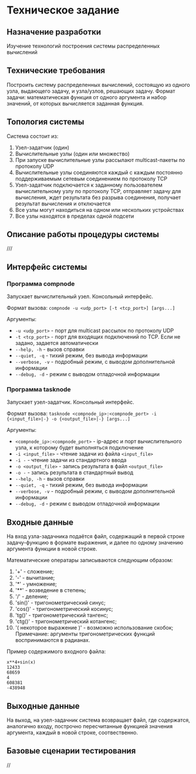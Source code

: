 # Техническое задание

## Назначение разработки
Изучение технологий построения системы распределенных вычислений

## Технические требования
Построить систему распределенных вычислений, состоящую из одного узла, выдающего задачу, и узла/узлов, решающих задачу. Формат задачи: математическая функция от одного аргумента и набор значений, от которых вычисляется заданная функция.

## Топология системы

Система состоит из:

1. Узел-задатчик (один)
1. Вычислительные узлы (один или множество)
1. При запуске вычислительные узлы рассылают multicast-пакеты по протоколу UDP
1. Вычислительные узлы соединяются каждый с каждым постоянно поддерживаемым сетевым соединением по протоколу TCP
1. Узел-задатчик подключается к заданному пользователем вычислительному узлу по протоколу TCP, отправляет задачу для вычисления, ждет результата без разрыва соединения, получает результат вычисления и отключается
1. Все узлы могут находиться на одном или нескольких устройствах
1. Все узлы находятся в пределах одной подсети

## Описание работы процедуры системы
///

## Интерфейс системы

### Программа **compnode**

Запускает вычислительный узел. Консольный интерфейс.

Формат вызова: `compnode -u <udp_port> [-t <tcp_port>] [args...]`

Аргументы:
- `-u <udp_port>` - порт для multicast рассылок по протоколу UDP
- `-t <tcp_port>` - порт для входящих подключений по TCP. Если не задано, задается автоматически
- `--help, -h` - вызов справки
- `--quiet, -q` - тихий режим, без вывода информации
- `--verbose, -v` - подробный режим, с выводом дополнительной информации
- `--debug, -d` - режим с выводом отладочной информации

### Программа **tasknode**

Запускает узел-задатчик. Консольный интерфейс.

Формат вызова: `tasknode <compnode_ip>:<compnode_port> -i {<input_file>|-} -o {<output_file>|-} [args...]`

Аргументы:
- `<compnode_ip>:<compnode_port>` - ip-адрес и порт вычислительного узла, к которому будет выполняться подключение
- `-i <input_file>` - чтение задачи из файла `<input_file>`
- `-i -` - чтение задачи из стандартного ввода
- `-o <output_file>` - запись результата в файл `<output_file>`
- `-o -` - запись результата в стандартный вывод
- `--help, -h` - вызов справки
- `--quiet, -q` - тихий режим, без вывода информации
- `--verbose, -v` - подробный режим, с выводом дополнительной информации
- `--debug, -d` - режим с выводом отладочной информации

## Входные данные

На вход узла-задачника подаётся файл, содержащий в первой строке задачу-функцию в формате выражения, и далее по одному значению аргумента функции в новой строке.

Математические оператары записываются следующим образом:
1. '+' - сложение;
2. '-' - вычитание;
3. '*' - умножение;
4. '**' - возведение в степень;
5. '/' - деление;
6. 'sin()' - тригонометрический синус;
7. 'cos()' - тригонометрический косинус;
8. 'tg()' - тригонометрический тангенс;
9. 'ctg()' - тригонометрический котангенс;
10. '( некоторое выражение )' - возможно использование скобок;
Примечание: аргументы тригонометрических функций воспринимаются в радианах.

Пример содержимого входного файла:
```
x**4+sin(x)
12433
68659
4
608381
-438948
```

## Выходные данные

На выход, на узел-задачник система возвращает файл, где содержатся, аналогично входу, построчно пересчитанные функцией значения аргумента, каждый в новой строке, соотвественно.

## Базовые сценарии тестирования
//
